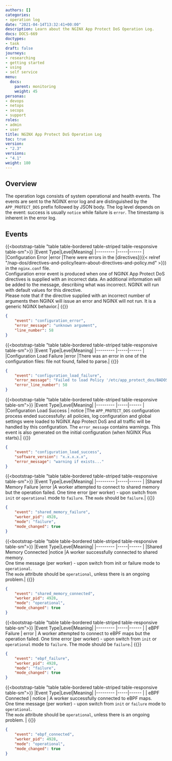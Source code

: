 ```yaml
---
authors: []
categories:
- operation log
date: "2021-04-14T13:32:41+00:00"
description: Learn about the NGINX App Protect DoS Operation Log.
docs: DOCS-669
doctypes:
- task
draft: false
journeys:
- researching
- getting started
- using
- self service
menu:
  docs:
    parent: monitoring
    weight: 45
personas:
- devops
- netops
- secops
- support
roles:
- admin
- user
title: NGINX App Protect DoS Operation Log
toc: true
version:
- "2.3"
versions:
- "4.1"
weight: 180
---
```


## Overview

The operation logs consists of system operational and health events. The events are sent to the NGINX error log and are distinguished by the `APP_PROTECT_DOS` prefix followed by JSON body. The log level depends on the event: success is usually `notice` while failure is `error`. The timestamp is inherent in the error log.

## Events

{{<bootstrap-table "table table-bordered table-striped table-responsive table-sm">}}
|Event Type|Level|Meaning|
|--------- |-----|------ |
|Configuration Error |error |There were errors in the [directives]({{< relref "/nap-dos/directives-and-policy/learn-about-directives-and-policy.md" >}}) in the `nginx.conf` file. <br> Configuration error event is produced when one of NGINX App Protect DoS directives is supplied with an incorrect data. An additional information will be added to the message, describing what was incorrect. NGINX will run with default values for this directive. <br> Please note that if the directive supplied with an incorrect number of arguments then NGINX will issue an error and NGINX will not run. It is a generic NGINX behavior.|
{{</bootstrap-table>}}

```json
{
    "event": "configuration_error",
    "error_message": "unknown argument",
    "line_number": 58
}
```

{{<bootstrap-table "table table-bordered table-striped table-responsive table-sm">}}
|Event Type|Level|Meaning|
|--------- |-----|------ |
|Configuration Load Failure |error |There was an error in one of the configuration files: file not found, failed to parse.|
{{</bootstrap-table>}}

```json
{
    "event": "configuration_load_failure",
    "error_message": "Failed to load Policy '/etc/app_protect_dos/BADOSDefaultPolicy.json' : Fail parse JSON Policy: malformed JSON string, neither tag, array, object, number, string or atom, at character offset 0 (before \"xxxx\\nhdjk\\n\\n555\\n\") \n.\n",
    "error_line_number": 58
}
```

{{<bootstrap-table "table table-bordered table-striped table-responsive table-sm">}}
|Event Type|Level|Meaning|
|--------- |-----|------ |
|Configuration Load Success | notice |The `APP_PROTECT_DOS` configuration process ended successfully: all policies, log configuration and global settings were loaded to NGINX App Protect DoS and all traffic will be handled by this configuration. The `error_message` contains warnings. This event is also generated on the initial configuration (when NGINX Plus starts).|
{{</bootstrap-table>}}

```json
{
    "event": "configuration_load_success",
    "software_version": "x.x.x.x.x",
    "error_message": "warning if exists..."
}
```
{{<bootstrap-table "table table-bordered table-striped table-responsive table-sm">}}
|Event Type|Level|Meaning|
|--------- |-----|------ |
|Shared Memory Failure |error |A worker attempted to connect to shared memory but the operation failed. One time error (per worker) - upon switch from `init` or `operational` mode to `failure`. The `mode` should be `failure`.|
{{</bootstrap-table>}}


```json
{
    "event": "shared_memory_failure",
    "worker_pid": 4928,
    "mode": "failure",
    "mode_changed": true
}
```

{{<bootstrap-table "table table-bordered table-striped table-responsive table-sm">}}
|Event Type|Level|Meaning|
|--------- |-----|------ |
|Shared Memory Connected |notice |A worker successfully connected to shared memory. <br>One time message (per worker) - upon switch from init or failure mode to `operational`. <br>The `mode` attribute should be `operational`, unless there is an ongoing problem.|
{{</bootstrap-table>}}

```json
{
    "event": "shared_memory_connected",
    "worker_pid": 4928,
    "mode": "operational",
    "mode_changed": true
}
```

{{<bootstrap-table "table table-bordered table-striped table-responsive table-sm">}}
|Event Type|Level|Meaning|
|--------- |-----|------ |
| eBPF Failure | error | A worker attempted to connect to eBPF maps but the operation failed. One time error (per worker) - upon switch from `init` or `operational` mode to `failure`. The mode should be `failure`.|
{{</bootstrap-table>}}


```json
{
    "event": "ebpf_failure",
    "worker_pid": 4928,
    "mode": "failure",
    "mode_changed": true
}
```

{{<bootstrap-table "table table-bordered table-striped table-responsive table-sm">}}
|Event Type|Level|Meaning|
|--------- |-----|------ |
| eBPF Connected | notice | A worker successfully connected to eBPF maps. <br>One time message (per worker) - upon switch from `init` or `failure` mode to `operational`. <br>The `mode` attribute should be `operational`, unless there is an ongoing problem. |
{{</bootstrap-table>}}

```json
{
    "event": "ebpf_connected",
    "worker_pid": 4928,
    "mode": "operational",
    "mode_changed": true
}
```
